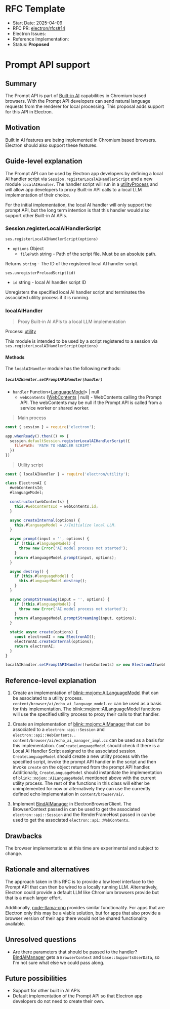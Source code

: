 # RFC Template

- Start Date: 2025-04-09
- RFC PR: [electron/rfcs#14](https://github.com/electron/rfcs/pull/14)
- Electron Issues:
- Reference Implementation:
- Status: **Proposed**

# Prompt API support

## Summary

The Prompt API is part of [Built-in AI](https://developer.chrome.com/docs/ai/built-in)
capabilities in Chromium based browsers. With the Prompt API developers can send
natural language requests from the renderer for local processing.  This proposal adds
support for this API in Electron.

## Motivation

Built in AI features are being implemented in Chromium based browsers.  Electron should
also support these features.

## Guide-level explanation

The Prompt API can be used by Electron app developers by defining a local AI handler
script via `Session.registerLocalAIHandlerScript` and a new module `localAIHandler`.
The handler script will run in a [utilityProcess](https://www.electronjs.org/docs/latest/api/utility-process)
and will allow app developers to proxy Built-in API calls to a local LLM implementation of
their choice.

For the initial implementation, the local AI handler will only support the prompt API,
but the long term intention is that this handler would also support other Built-in AI APIs.

### Session.registerLocalAIHandlerScript

`ses.registerLocalAIHandlerScript(options)`
* `options` Object
  * `filePath` string - Path of the script file. Must be an absolute path.

Returns `string` - The ID of the registered local AI handler script.

`ses.unregisterPreloadScript(id)`

* `id` string - local AI handler script ID

Unregisters the specified local AI handler script and terminates the associated
utility process if it is running.

### localAIHandler

> Proxy Built-in AI APIs to a local LLM implementation

Process: [utility](https://www.electronjs.org/docs/latest/api/utility-process)

This module is intended to be used by a script registered to a session via
`ses.registerLocalAIHandlerScript(options)`

#### Methods

The `localAIHandler` module has the following methods:

##### `localAIHandler.setPromptAPIHandler(handler)`
* `handler` Function\<[LanguageModel](https://github.com/webmachinelearning/prompt-api?tab=readme-ov-file#full-api-surface-in-web-idl)\> | null  
  * `webContents` ([WebContents](web-contents.md) | null) - WebContents calling the Prompt API.
  The webContents may be null if the Prompt API is called from a service worker or shared worker.

> Main process

```js
const { session } = require('electron');

app.whenReady().then(() => {
  session.defaultSession.registerLocalAIHandlerScript({
    filePath: 'PATH TO HANDLER SCRIPT'
  })
})
```

> Utility script

```js
const { localAIHandler } = require('electron/utility');

class ElectronAI {
  #webContentsId;
  #languageModel;

  constructor(webContents) {
    this.#webContentsId = webContents.id;
  }

  async createInternal(options) {
    this.#languageModel = //Initialize local LLM.
  }  

  async prompt(input = '', options) {
    if (!this.#languageModel) {
      throw new Error('AI model process not started');
    }
    return #languageModel.prompt(input, options);
  }

  async destroy() {
    if (this.#languageModel) {
      this.#languageModel.destroy();
    }
  }

  async promptStreaming(input = '', options) {
    if (!this.#languageModel) {
      throw new Error('AI model process not started');
    }
    return #languageModel.promptStreaming(input, options);
  }

  static async create(options) {
    const electronAI = new ElectronAI();
    electronAI.createInternal(options);
    return electronAI;
  }
}

localAIHandler.setPromptAPIHandler((webContents) => new ElectronAI(webContents));
```

## Reference-level explanation

1. Create an implementation of [blink::mojom::AILanguageModel](https://source.chromium.org/chromium/chromium/src/+/main:third_party/blink/public/mojom/ai/ai_language_model.mojom) that can be associated to a utility process. `content/browser/ai/echo_ai_language_model.cc` can be used as a basis for this implementation.  The blink::mojom::AILanguageModel functions will use the specified utility process to proxy their calls to that handler.

2. Create an implementation of [blink::mojom::AIManager](https://source.chromium.org/chromium/chromium/src/+/main:third_party/blink/public/mojom/ai/ai_manager.mojom) that can be associated to a `electron::api::Session` and
`electron::api::WebContents`. . `content/browser/ai/echo_ai_manager_impl.cc` can be used as a basis for this implementation. `CanCreateLanguageModel` should check if there is a Local AI Handler Script assigned to the associated session. `CreateLanguageModel` should create a new utility process with the specified script, invoke the prompt API handler
in the script and then invoke `create` on the object returned from the prompt API handler.  Additionally, `CreateLanguageModel` should instantiate the implementation of `blink::mojom::AILanguageModel` mentioned above with the current utility process.  The rest of the functions in this class will either be unimplemented for now or alternatively they can use the currently defined echo implementation in `content/browser/ai/`.

3. Implement [BindAIManager](https://source.chromium.org/chromium/chromium/src/+/main:content/public/browser/content_browser_client.h;l=3151) in ElectronBrowserClient.  The BrowserContext passed in can be used to get the
associated `electron::api::Session` and the RenderFrameHost passed in can be used to get the associated
`electron::api::WebContents`.

## Drawbacks

The browser implementations at this time are experimental and subject to change.

## Rationale and alternatives

The approach taken in this RFC is to provide a low level interface to the Prompt API that
can then be wired to a locally running LLM.  Alternatively, Electron could provide a default LLM
like Chromium browsers provide but that is a much larger effort.

Additionally, [node-llama-cpp](https://github.com/withcatai/node-llama-cpp/blob/master/docs/guide/electron.md) provides similar functionality.  For apps that are Electron only this may be a viable solution, but for apps that also provide a browser version of their app there would not be shared functionality available.

## Unresolved questions

- Are there parameters that should be passed to the handler?  [BindAIManager](https://source.chromium.org/chromium/chromium/src/+/main:content/public/browser/content_browser_client.h;l=3151) gets a `BrowserContext` and `base::SupportsUserData`, so I'm not sure what else we could pass along.

## Future possibilities

- Support for other built in AI APIs
- Default implementation of the Prompt API so that Electron app developers do not need to create their own.
